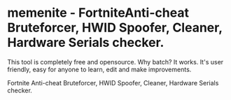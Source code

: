 # memenite - FortniteAnti-cheat Bruteforcer, HWID Spoofer, Cleaner, Hardware Serials checker.



This tool is completely free and opensource.
Why batch? It works. It's user friendly, easy for anyone to learn, edit and make improvements.

Fortnite Anti-cheat Bruteforcer, HWID Spoofer, Cleaner, Hardware Serials checker.
